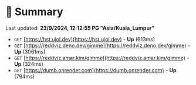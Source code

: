 # 📖 Summary
Last updated: **23/9/2024, 12:12:55 PG "Asia/Kuala_Lumpur"**

- `GET` [https://hst.ujol.dev](https://hst.ujol.dev) - **Up** (613ms)
- `GET` [https://reddviz.deno.dev/gimme](https://reddviz.deno.dev/gimme) - **Up** (3061ms)
- `GET` [https://reddviz.amar.kim/gimme](https://reddviz.amar.kim/gimme) - **Up** (324ms)
- `GET` [https://dumb.onrender.com](https://dumb.onrender.com) - **Up** (794ms)

